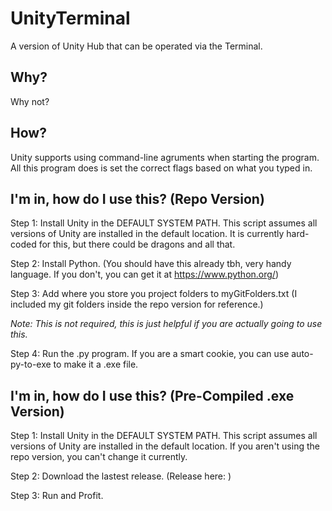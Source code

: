 # UnityTerminal
A version of Unity Hub that can be operated via the Terminal.

## Why?
Why not?

## How?

Unity supports using command-line agruments when starting the program. All this program does is set the correct flags based on what you typed in.

## I'm in, how do I use this? (Repo Version)

Step 1: Install Unity in the DEFAULT SYSTEM PATH. This script assumes all versions of Unity are installed in the default location. It is currently hard-coded for this, but there could be dragons and all that.

Step 2: Install Python. (You should have this already tbh, very handy language. If you don't, you can get it at https://www.python.org/)

Step 3: Add where you store you project folders to myGitFolders.txt (I included my git folders inside the repo version for reference.)

*Note: This is not required, this is just helpful if you are actually going to use this.*

Step 4: Run the .py program. If you are a smart cookie, you can use auto-py-to-exe to make it a .exe file.


## I'm in, how do I use this? (Pre-Compiled .exe Version)

Step 1: Install Unity in the DEFAULT SYSTEM PATH. This script assumes all versions of Unity are installed in the default location. If you aren't using the repo version, you can't change it currently.

Step 2: Download the lastest release. (Release here: )

Step 3: Run and Profit.

 

